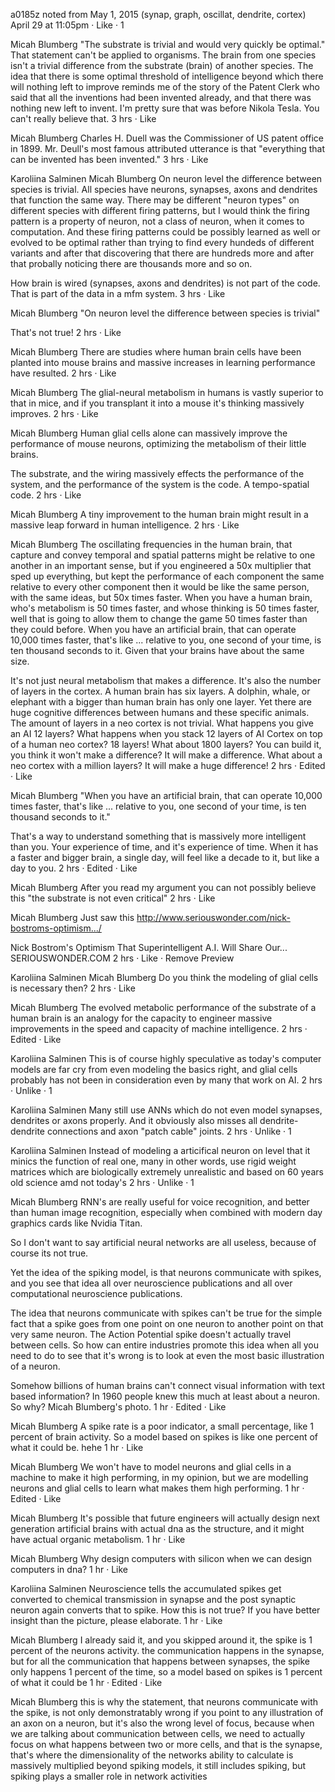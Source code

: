 a0185z
noted from May 1, 2015
(synap, graph, oscillat, dendrite, cortex) April 29 at 11:05pm · Like · 1

Micah Blumberg "The substrate is trivial and would very quickly be optimal." That statement can't be applied to organisms. The brain from one species isn't a trivial difference from the substrate (brain) of another species. The idea that there is some optimal threshold of intelligence beyond which there will nothing left to improve reminds me of the story of the Patent Clerk who said that all the inventions had been invented already, and that there was nothing new left to invent. I'm pretty sure that was before Nikola Tesla. You can't really believe that.
3 hrs · Like

Micah Blumberg Charles H. Duell was the Commissioner of US patent office in 1899. Mr. Deull's most famous attributed utterance is that "everything that can be invented has been invented."
3 hrs · Like

Karoliina Salminen Micah Blumberg On neuron level the difference between species is trivial. All species have neurons, synapses, axons and dendrites that function the same way. There may be different "neuron types" on different species with different firing patterns, but I would think the firing pattern is a property of neuron, not a class of neuron, when it comes to computation. And these firing patterns could be possibly learned as well or evolved to be optimal rather than trying to find every hundeds of different variants and after that discovering that there are hundreds more and after that probally noticing there are thousands more and so on. 

How brain is wired (synapses, axons and dendrites) is not part of the code. That is part of the data in a mfm system.
3 hrs · Like

Micah Blumberg "On neuron level the difference between species is trivial"

That's not true!
2 hrs · Like

Micah Blumberg There are studies where human brain cells have been planted into mouse brains and massive increases in learning performance have resulted.
2 hrs · Like

Micah Blumberg The glial-neural metabolism in humans is vastly superior to that in mice, and if you transplant it into a mouse it's thinking massively improves.
2 hrs · Like

Micah Blumberg Human glial cells alone can massively improve the performance of mouse neurons, optimizing the metabolism of their little brains.

The substrate, and the wiring massively effects the performance of the system, and the performance of the system is the code. A tempo-spatial code.
2 hrs · Like

Micah Blumberg A tiny improvement to the human brain might result in a massive leap forward in human intelligence.
2 hrs · Like

Micah Blumberg The oscillating frequencies in the human brain, that capture and convey temporal and spatial patterns might be relative to one another in an important sense, but if you engineered a 50x multiplier that sped up everything, but kept the performance of each component the same relative to every other component then it would be like the same person, with the same ideas, but 50x times faster. When you have a human brain, who's metabolism is 50 times faster, and whose thinking is 50 times faster, well that is going to allow them to change the game 50 times faster than they could before. When you have an artificial brain, that can operate 10,000 times faster, that's like ... relative to you, one second of your time, is ten thousand seconds to it. Given that your brains have about the same size.

It's not just neural metabolism that makes a difference. It's also the number of layers in the cortex. A human brain has six layers. A dolphin, whale, or elephant with a bigger than human brain has only one layer. Yet there are huge cognitive differences between humans and these specific animals. The amount of layers in a neo cortex is not trivial. What happens you give an AI 12 layers? What happens when you stack 12 layers of AI Cortex on top of a human neo cortex? 18 layers! What about 1800 layers? You can build it, you think it won't make a difference? It will make a difference. What about a neo cortex with a million layers? It will make a huge difference!
2 hrs · Edited · Like

Micah Blumberg "When you have an artificial brain, that can operate 10,000 times faster, that's like ... relative to you, one second of your time, is ten thousand seconds to it."

That's a way to understand something that is massively more intelligent than you. Your experience of time, and it's experience of time. When it has a faster and bigger brain, a single day, will feel like a decade to it, but like a day to you.
2 hrs · Edited · Like

Micah Blumberg After you read my argument you can not possibly believe this "the substrate is not even critical"
2 hrs · Like

Micah Blumberg Just saw this http://www.seriouswonder.com/nick-bostroms-optimism.../

Nick Bostrom's Optimism That Superintelligent A.I. Will Share Our...
SERIOUSWONDER.COM
2 hrs · Like · Remove Preview

Karoliina Salminen Micah Blumberg Do you think the modeling of glial cells is necessary then?
2 hrs · Like

Micah Blumberg The evolved metabolic performance of the substrate of a human brain is an analogy for the capacity to engineer massive improvements in the speed and capacity of machine intelligence.
2 hrs · Edited · Like

Karoliina Salminen This is of course highly speculative as today's computer models are far cry from even modeling the basics right, and glial cells probably has not been in consideration even by many that work on AI.
2 hrs · Unlike · 1

Karoliina Salminen Many still use ANNs which do not even model synapses, dendrites or axons properly. And it obviously also misses all dendrite-dendrite connections and axon "patch cable" joints.
2 hrs · Unlike · 1

Karoliina Salminen Instead of modeling a articifical neuron on level that it minics the function of real one, many in other words, use rigid weight matrices which are biologically extremely unrealistic and based on 60 years old science amd not today's
2 hrs · Unlike · 1

Micah Blumberg RNN's are really useful for voice recognition, and better than human image recognition, especially when combined with modern day graphics cards like Nvidia Titan.

So I don't want to say artificial neural networks are all useless, because of course its not true.

Yet the idea of the spiking model, is that neurons communicate with spikes, and you see that idea all over neuroscience publications and all over computational neuroscience publications.

The idea that neurons communicate with spikes can't be true for the simple fact that a spike goes from one point on one neuron to another point on that very same neuron. The Action Potential spike doesn't actually travel between cells. So how can entire industries promote this idea when all you need to do to see that it's wrong is to look at even the most basic illustration of a neuron.

Somehow billions of human brains can't connect visual information with text based information? In 1960 people knew this much at least about a neuron. So why?
Micah Blumberg's photo.
1 hr · Edited · Like

Micah Blumberg A spike rate is a poor indicator, a small percentage, like 1 percent of brain activity. So a model based on spikes is like one percent of what it could be. hehe
1 hr · Like

Micah Blumberg We won't have to model neurons and glial cells in a machine to make it high performing, in my opinion, but we are modelling neurons and glial cells to learn what makes them high performing.
1 hr · Edited · Like

Micah Blumberg It's possible that future engineers will actually design next generation artificial brains with actual dna as the structure, and it might have actual organic metabolism.
1 hr · Like

Micah Blumberg Why design computers with silicon when we can design computers in dna?
1 hr · Like

Karoliina Salminen Neuroscience tells the accumulated spikes get converted to chemical transmission in synapse and the post synaptic neuron again converts that to spike. How this is not true? If you have better insight than the picture, please elaborate.
1 hr · Like

Micah Blumberg I already said it, and you skipped around it, the spike is 1 percent of the neurons activity. the communication happens in the synapse, but for all the communication that happens between synapses, the spike only happens 1 percent of the time, so a model based on spikes is 1 percent of what it could be
1 hr · Edited · Like

Micah Blumberg this is why the statement, that neurons communicate with the spike, is not only demonstratably wrong if you point to any illustration of an axon on a neuron, but it's also the wrong level of focus, because when we are talking about communication between cells, we need to actually focus on what happens between two or more cells, and that is the synapse, that's where the dimensionality of the networks ability to calculate is massively multiplied beyond spiking models, it still includes spiking, but spiking plays a smaller role in network activities 
